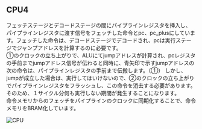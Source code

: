 ## CPU4
フェッチステージとデコードステージの間にパイプラインレジスタを挿入し、
パイプラインレジスタに渡す信号をフェッチした命令とpc、pc_plusにしています。フェッチした命令は、デコードステージでデコードされ、pcは実行ステージでジャンプアドレスを計算するのに必要です。</br>
①のクロックの立ち上がりで、ALUにてjumpアドレスが計算され、pcレジスタの手前までjumpアドレス信号が伝わると同時に、青矢印で示すjumpアドレスの次の命令は、パイプラインレジスタの手前まで伝搬します。（①）
しかし、jumpが成立した場合は、実行してはいけないので、②のクロックの立ち上がりでパイプラインレジスタをフラッシュし、この命令を消去する必要があります。</br>
そのため、１サイクル分何も実行しない期間が発生することになります。</br>
命令メモリからのフェッチをパイプラインのクロックに同期化することで、命令メモリをBRAM化しています。

![CPU](https://github.com/user-attachments/assets/b5f10e19-d368-4e0a-a573-a0f907467b11)
